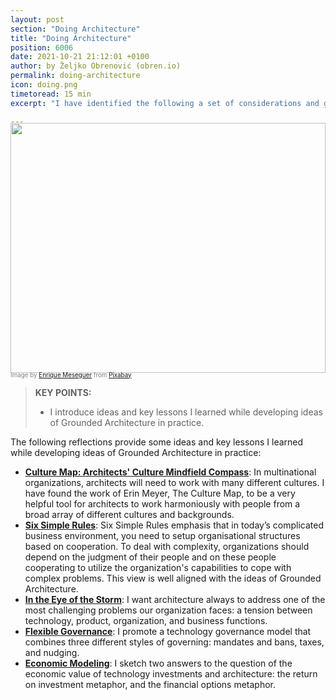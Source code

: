 ```yaml
---
layout: post
section: "Doing Architecture"
title: "Doing Architecture"
position: 6006
date: 2021-10-21 21:12:01 +0100
author: by Željko Obrenović (obren.io)
permalink: doing-architecture
icon: doing.png
timetoread: 15 min
excerpt: "I have identified the following a set of considerations and guiding principles that can help put the ideas of Grounded Architecture into practice and get things done: Developing Architects as Superglue, Being in the Eye of the Storm, Embracing Diversity, Distribute & Align Decisions, Having Flexible Governance, Applying Economic Modeling, Curisity, Doubt, Vision, Scepticism: Architect’s Personal Compass, and Culture Map: Architects’ Culture Mindfield Compass."

---
```

<img style="margin-top: -20px; width: 100%; height: 400px; object-fit: cover" 
     src="assets/images/arch/steampunk-3006650_1920.jpg">
<div style="font-size: 70%; margin-top: -16px; color: grey; margin-bottom: 12px">
Image by <a href="https://pixabay.com/users/darksouls1-2189876/?utm_source=link-attribution&amp;utm_medium=referral&amp;utm_campaign=image&amp;utm_content=3006650">Enrique Meseguer</a> from <a href="https://pixabay.com/?utm_source=link-attribution&amp;utm_medium=referral&amp;utm_campaign=image&amp;utm_content=3006650">Pixabay</a>
</div>

> **KEY POINTS:**
>
> * I introduce ideas and key lessons I learned while developing ideas of Grounded Architecture in practice.

The following reflections provide some ideas and key lessons I learned while developing ideas of Grounded Architecture in practice:

* **[Culture Map: Architects' Culture Mindfield Compass](culture)**: In multinational organizations, architects will need to work with many different cultures. I have found the work of Erin Meyer, The Culture Map, to be a very helpful tool for architects to work harmoniously with people from a broad array of different cultures and backgrounds.
* **[Six Simple Rules](six-simple-rules)**: Six Simple Rules emphasis that in today’s complicated business environment, you need to setup organisational structures based on cooperation. To deal with complexity, organizations should depend on the judgment of their people and on these people cooperating to utilize the organization's capabilities to cope with complex problems. This view is well aligned with the ideas of Grounded Architecture.
* **[In the Eye of the Storm](storm)**: I want architecture always to address one of the most challenging problems our organization faces: a tension between technology, product, organization, and business functions.
* **[Flexible Governance](flexible-governance)**: I promote a technology governance model that combines three different styles of governing: mandates and bans, taxes, and nudging.
* **[Economic Modeling](economics)**: I sketch two answers to the question of the economic value of technology investments and architecture: the return on investment metaphor, and the financial options metaphor.
